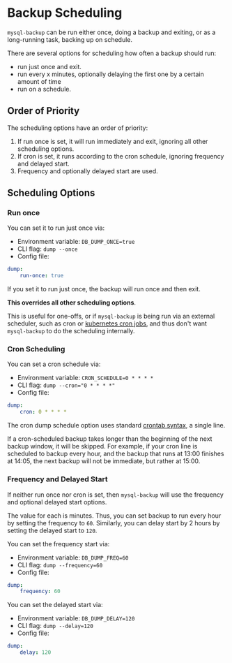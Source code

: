 # Backup Scheduling

`mysql-backup` can be run either once, doing a backup and exiting, or as a long-running task,
backing up on schedule.

There are several options for scheduling how often a backup should run:

* run just once and exit.
* run every x minutes, optionally delaying the first one by a certain amount of time
* run on a schedule.


## Order of Priority

The scheduling options have an order of priority:

1. If run once is set, it will run immediately and exit, ignoring all other scheduling options.
2. If cron is set, it runs according to the cron schedule, ignoring frequency and delayed start.
3. Frequency and optionally delayed start are used.

## Scheduling Options

### Run once

You can set it to run just once via:

* Environment variable: `DB_DUMP_ONCE=true`
* CLI flag: `dump --once`
* Config file:
```yaml
dump:
    run-once: true
```

If you set it to run just once, the backup will run once and then exit.

**This overrides all other scheduling options**.

This is useful for one-offs, or if `mysql-backup` is being run via an external scheduler, such as cron
or [kubernetes cron jobs](https://kubernetes.io/docs/concepts/workloads/controllers/cron-jobs/), and thus
don't want `mysql-backup` to do the scheduling internally.

### Cron Scheduling

You can set a cron schedule via:

* Environment variable: `CRON_SCHEDULE=0 * * * *`
* CLI flag: `dump --cron="0 * * * *"`
* Config file:
```yaml
dump:
    cron: 0 * * * *
```

The cron dump schedule option uses standard [crontab syntax](https://en.wikipedia.org/wiki/Cron), a
single line.

If a cron-scheduled backup takes longer than the beginning of the next backup window, it will be skipped. For example, if your cron line is scheduled to backup every hour, and the backup that runs at 13:00 finishes at 14:05, the next backup will not be immediate, but rather at 15:00.

### Frequency and Delayed Start

If neither run once nor cron is set, then `mysql-backup` will use the frequency and optional delayed start options.

The value for each is minutes. Thus, you can set backup to run every hour by setting the frequency to `60`.
Similarly, you can delay start by 2 hours by setting the delayed start to `120`.

You can set the frequency start via:

* Environment variable: `DB_DUMP_FREQ=60`
* CLI flag: `dump --frequency=60`
* Config file:
```yaml
dump:
    frequency: 60
```

You can set the delayed start via:

* Environment variable: `DB_DUMP_DELAY=120`
* CLI flag: `dump --delay=120`
* Config file:
```yaml
dump:
    delay: 120
```

